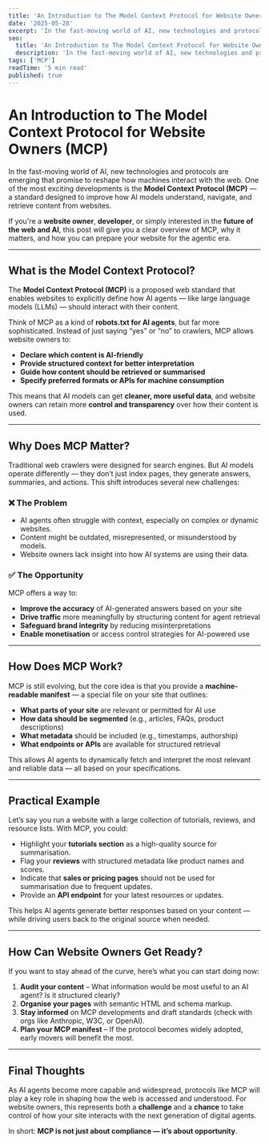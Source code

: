 ```yaml
---
title: 'An Introduction to The Model Context Protocol for Website Owners (MCP)'
date: '2025-05-28'
excerpt: 'In the fast-moving world of AI, new technologies and protocols are emerging that promise to reshape how machines interact with the web. One of the most exciting developments is the **Model Context Protocol (MCP)** — a standard designed to improve how AI models understand, navigate, and retrieve content from websites.'
seo:
  title: 'An Introduction to The Model Context Protocol for Website Owners (MCP) - AgentSalad'
  description: 'In the fast-moving world of AI, new technologies and protocols are emerging that promise to reshape how machines interact with the web. One of the most exciting developments is the **Model Context Protocol (MCP)** — a standard designed to improve how AI models understand, navigate, and retrieve content from websites.'
tags: ['MCP']
readTime: '5 min read'
published: true
---
```


# An Introduction to The Model Context Protocol for Website Owners (MCP)

In the fast-moving world of AI, new technologies and protocols are emerging that promise to reshape how machines interact with the web. One of the most exciting developments is the **Model Context Protocol (MCP)** — a standard designed to improve how AI models understand, navigate, and retrieve content from websites.

If you're a **website owner**, **developer**, or simply interested in the **future of the web and AI**, this post will give you a clear overview of MCP, why it matters, and how you can prepare your website for the agentic era.

---

## What is the Model Context Protocol?

The **Model Context Protocol (MCP)** is a proposed web standard that enables websites to explicitly define how AI agents — like large language models (LLMs) — should interact with their content.

Think of MCP as a kind of **robots.txt for AI agents**, but far more sophisticated. Instead of just saying “yes” or “no” to crawlers, MCP allows website owners to:

- **Declare which content is AI-friendly**
- **Provide structured context for better interpretation**
- **Guide how content should be retrieved or summarised**
- **Specify preferred formats or APIs for machine consumption**

This means that AI models can get **cleaner, more useful data**, and website owners can retain more **control and transparency** over how their content is used.

---

## Why Does MCP Matter?

Traditional web crawlers were designed for search engines. But AI models operate differently — they don’t just index pages, they generate answers, summaries, and actions. This shift introduces several new challenges:

### ❌ The Problem
- AI agents often struggle with context, especially on complex or dynamic websites.
- Content might be outdated, misrepresented, or misunderstood by models.
- Website owners lack insight into how AI systems are using their data.

### ✅ The Opportunity
MCP offers a way to:
- **Improve the accuracy** of AI-generated answers based on your site
- **Drive traffic** more meaningfully by structuring content for agent retrieval
- **Safeguard brand integrity** by reducing misinterpretations
- **Enable monetisation** or access control strategies for AI-powered use

---

## How Does MCP Work?

MCP is still evolving, but the core idea is that you provide a **machine-readable manifest** — a special file on your site that outlines:

- **What parts of your site** are relevant or permitted for AI use
- **How data should be segmented** (e.g., articles, FAQs, product descriptions)
- **What metadata** should be included (e.g., timestamps, authorship)
- **What endpoints or APIs** are available for structured retrieval

This allows AI agents to dynamically fetch and interpret the most relevant and reliable data — all based on your specifications.

---

## Practical Example

Let’s say you run a website with a large collection of tutorials, reviews, and resource lists. With MCP, you could:

- Highlight your **tutorials section** as a high-quality source for summarisation.
- Flag your **reviews** with structured metadata like product names and scores.
- Indicate that **sales or pricing pages** should not be used for summarisation due to frequent updates.
- Provide an **API endpoint** for your latest resources or updates.

This helps AI agents generate better responses based on your content — while driving users back to the original source when needed.

---

## How Can Website Owners Get Ready?

If you want to stay ahead of the curve, here’s what you can start doing now:

1. **Audit your content** – What information would be most useful to an AI agent? Is it structured clearly?
2. **Organise your pages** with semantic HTML and schema markup.
3. **Stay informed** on MCP developments and draft standards (check with orgs like Anthropic, W3C, or OpenAI).
4. **Plan your MCP manifest** – If the protocol becomes widely adopted, early movers will benefit the most.

---

## Final Thoughts

As AI agents become more capable and widespread, protocols like MCP will play a key role in shaping how the web is accessed and understood. For website owners, this represents both a **challenge** and a **chance** to take control of how your site interacts with the next generation of digital agents.

In short: **MCP is not just about compliance — it’s about opportunity**.
